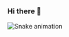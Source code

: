 ### Hi there 👋
![Snake animation](https://github.com/PedroHenriquebc/blob/output/github-contribution-grid-snake.svg)
